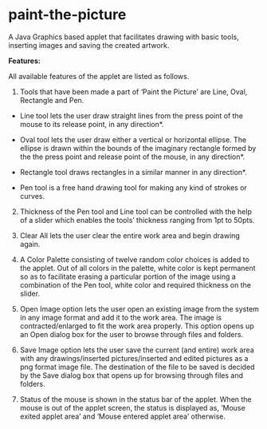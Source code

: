 # paint-the-picture
A Java Graphics based applet that facilitates drawing with basic tools, inserting images and saving the created artwork.

**Features:**

All available features of the applet are listed as follows.

1. Tools that have been made a part of ‘Paint the Picture’ are Line, Oval, Rectangle and Pen. 

+ Line tool lets the user draw straight lines from the press point of the mouse to its release point, in any direction*. 

+ Oval tool lets the user draw either a vertical or horizontal ellipse. The ellipse is drawn within the bounds of the imaginary rectangle formed by the the press point and release point of the mouse, in any direction*. 

+ Rectangle tool draws rectangles in a similar manner in any direction*. 

+ Pen tool is a free hand drawing tool for making any kind of strokes or curves.

2. Thickness of the Pen tool and Line tool can be controlled with the help of a slider which enables the tools’ thickness ranging from 1pt to 50pts.

3. Clear All lets the user clear the entire work area and begin drawing again.

4. A Color Palette consisting of twelve random color choices is added to the applet. Out of all colors in the palette, white color is kept permanent so as to facilitate erasing a particular portion of the image using a combination of the Pen tool, white color and required thickness on the slider.

5. Open Image option lets the user open an existing image from the system in any image format and add it to the work area. The image is contracted/enlarged to fit the work area properly. This option opens up an Open dialog box for the user to browse through files and folders.

6. Save Image option lets the user save the current (and entire) work area with any drawings/inserted pictures/inserted and edited pictures as a png format image file. The destination of the file to be saved is decided by the Save dialog box that opens up for browsing through files and folders.

7. Status of the mouse is shown in the status bar of the applet. When the mouse is out of the applet screen, the status is displayed as, ‘Mouse exited applet area’ and ‘Mouse entered applet area’ otherwise.
